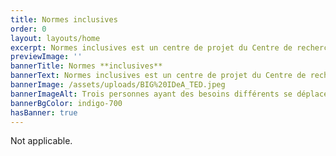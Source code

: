 ```yaml
---
title: Normes inclusives
order: 0
layout: layouts/home
excerpt: Normes inclusives est un centre de projet du Centre de recherche sur la conception inclusive (IDRC). Ici, nous rassemblons tous nos efforts liés au développement de normes inclusives. Notre travail consiste à mener des recherches auprès de la communauté des personnes handicapées pour éclairer l’élaboration de normes, à rédiger des normes de base et à participer activement aux comités d’élaboration de normes.
previewImage: ''
bannerTitle: Normes **inclusives**
bannerText: Normes inclusives est un centre de projet du Centre de recherche sur la conception inclusive (IDRC). Ici, nous rassemblons tous nos efforts liés au développement de normes inclusives. Notre travail consiste à mener des recherches auprès de la communauté des personnes handicapées pour éclairer l’élaboration de normes, à rédiger des normes de base et à participer activement aux comités d’élaboration de normes.
bannerImage: /assets/uploads/BIG%20IDeA_TED.jpeg
bannerImageAlt: Trois personnes ayant des besoins différents se déplacent ensemble
bannerBgColor: indigo-700
hasBanner: true
---
```

Not applicable.
